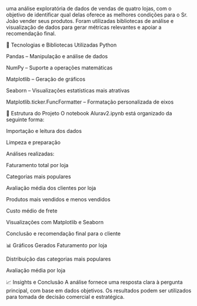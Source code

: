 uma análise exploratória de dados de vendas de quatro lojas, com o objetivo de identificar qual delas oferece as melhores condições para o Sr. João vender seus produtos. Foram utilizadas bibliotecas de análise e visualização de dados para gerar métricas relevantes e apoiar a recomendação final.

🚀 Tecnologias e Bibliotecas Utilizadas Python

Pandas – Manipulação e análise de dados

NumPy – Suporte a operações matemáticas

Matplotlib – Geração de gráficos

Seaborn – Visualizações estatísticas mais atrativas

Matplotlib.ticker.FuncFormatter – Formatação personalizada de eixos

📁 Estrutura do Projeto O notebook Alurav2.ipynb está organizado da seguinte forma:

Importação e leitura dos dados

Limpeza e preparação

Análises realizadas:

Faturamento total por loja

Categorias mais populares

Avaliação média dos clientes por loja

Produtos mais vendidos e menos vendidos

Custo médio de frete

Visualizações com Matplotlib e Seaborn

Conclusão e recomendação final para o cliente

📊 Gráficos Gerados Faturamento por loja

Distribuição das categorias mais populares

Avaliação média por loja

📈 Insights e Conclusão A análise fornece uma resposta clara à pergunta principal, com base em dados objetivos. Os resultados podem ser utilizados para tomada de decisão comercial e estratégica.
